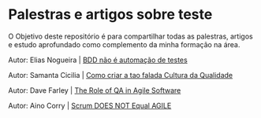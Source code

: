 # Palestras e artigos sobre teste

O Objetivo deste repositório é para compartilhar todas as palestras, artigos e estudo aprofundado como complemento da minha formação na área.

Autor: Elias Nogueira | [BDD não é automação de testes](https://youtu.be/O_FiotmX0R4?si=8ne-6m_sdm83EeB9)

Autor: Samanta Cicilia | [Como criar a tao falada Cultura da Qualidade](https://youtu.be/jFBkL2Sq7XQ?si=Y9a6Qfj6S36RALWB)

Autor: Dave Farley | [The Role of QA in Agile Software](https://www.youtube.com/watch?v=jYuklM3prbI)

Autor: Aino Corry  | [Scrum DOES NOT Equal AGILE](https://www.youtube.com/watch?v=bdSzvnccLQk)
